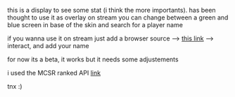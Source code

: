this is a display to see some stat (i think the more importants).
has been thought to use it as overlay on stream
you can change between a green and blue screen in base of the skin
and search for a player name 

if you wanna use it on stream just add a browser source --> <a href='https://stupendous-souffle-bd0936.netlify.app/'>this link</a>
--> interact, and add your name 

for now its a beta, it works but it needs some adjustements

i used the MCSR ranked API [link](https://github.com/MCSR-Ranked)

tnx :) 

